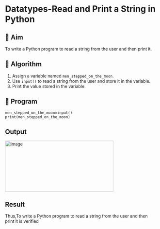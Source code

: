 # Datatypes-Read and Print a String in Python

## 🎯 Aim
To write a Python program to read a string from the user and then print it.

## 🧠 Algorithm
1. Assign a variable named `men_stepped_on_the_moon`.
2. Use `input()` to read a string from the user and store it in the variable.
3. Print the value stored in the variable.

## 🧾 Program
```
men_stepped_on_the_moon=input()
print(men_stepped_on_the_moon)
```
## Output
<img width="357" height="167" alt="image" src="https://github.com/user-attachments/assets/14fce00f-951d-4441-bfb4-ba5843304a0c" />


## Result
Thus,To write a Python program to read a string from the user and then print it is verified
